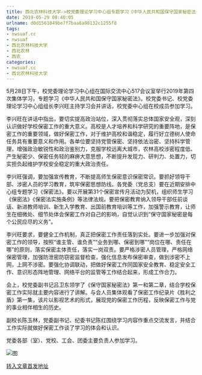 ```yaml
---
title: 西北农林科技大学->校党委理论学习中心组专题学习《中华人民共和国保守国家秘密法》 | nwsuaf.cc
date: 2019-05-29 08:40:05
urlname: d0d1561049be7f7baa8a98132c1255f8
tags: 
- nwsuaf.cc
- nwsuaf
- 西北农林科技大学
- 西北农林
- 西农
categories:
- nwsuaf.cc
- 西北农林科技大学
---
```



5月28日下午，校党委理论学习中心组在国际交流中心517会议室举行2019年第四次集体学习，专题学习《中华人民共和国保守国家秘密法》。校党委书记、校党委理论学习中心组组长李兴旺主持学习会并讲话，校党委中心组在校成员参加学习。

李兴旺在讲话中指出，要切实提高政治站位，深入贯彻落实总体国家安全观，深刻认识做好学校保密工作的重大意义。高校是人才培养和科学研究的重要阵地，是保密工作的重要领域，做好保密工作，对于维护高校和谐稳定，履行好立德树人使命任务具有重要意义和作用。各单位要坚持党管保密、坚持依法治密、坚持科学管理，增强政治敏锐性和政治鉴别力，克服学校远离大城市，农林高校涉密程度低、产生秘密少、保密任务轻的麻痹大意思想，不断提升发现力、研判力、处置力，切实担负起维护学校安全稳定的重大政治责任。

李兴旺强调，要加强宣传教育，不断提高师生保密意识保密常识。要抓好领导干部、涉密人员的学习教育，筑牢保密思想防线。各党委（党总支）要在近期安排中心组专题学习《保密法》。要以开展第31个保密宣传月活动为契机，组织师生学习《保密法》《保密法实施条例》等法律法规。要把保密教育纳入领导干部任前谈话、新进教师培训、新生入学教育、出国前教育培训等工作，加强警示教育，让师生在细微处、细节处体会保密工作对自己的影响，自觉认识到“保守国家秘密是每个公民应尽的义务”。

李兴旺要求，要健全工作机制，真正把保密工作责任落到实处。要进一步加强对保密工作的领导，按照“谁主管、谁负责”“业务到哪、保密到哪”“岗位在哪、责任在哪”的原则，落实保密主体责任，落实一岗双责。要严格涉密人员管理，严格网络保密管理，加强防泄密防窃密监督检查，强化信息发布保密审查，做到涉密不上网，上网不涉密。要强化协调联动，把做好保密工作同国家安全教育、稳定安全工作、意识形态阵地管理、网络平台的监管等工作结合起来，形成工作合力。

会上，校党委副书记吕卫东领学了《保守国家秘密法》第一和第二章，结合学校保密工作实际就主要内容进行了讲解。与会人员集体观看了保密工作纪录片《胜利之盾》第一集，该片以影视艺术的形式，展现党的保密工作历程，反映保密工作与党的事业相伴相生的历史。

副校长陈玉林，党委副书记、纪委书记陈红围绕学习内容作重点交流发言，并结合工作实际就做好保密工作谈了学习的体会和认识。

党委各部（室）、党校、工会、团委主要负责人参加学习。



![图](https://news.nwsuaf.edu.cn/images/content/2019-05/20190529081158124894.jpg)

[转入文章首发地址](https://news.nwsuaf.edu.cn/xnxw/89891.htm)